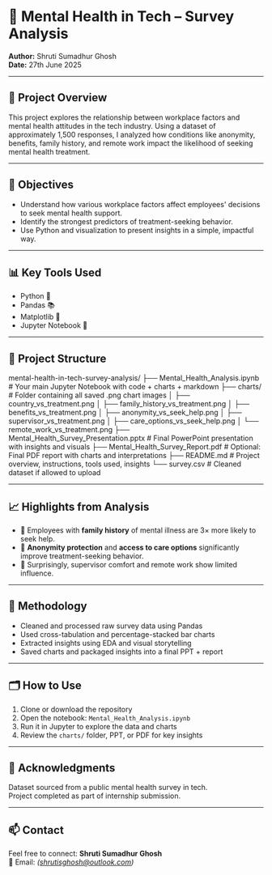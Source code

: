 # 🧠 Mental Health in Tech – Survey Analysis

**Author:** Shruti Sumadhur Ghosh  
**Date:** 27th June 2025

---

## 📌 Project Overview

This project explores the relationship between workplace factors and mental health attitudes in the tech industry. Using a dataset of approximately 1,500 responses, I analyzed how conditions like anonymity, benefits, family history, and remote work impact the likelihood of seeking mental health treatment.

---

## 🎯 Objectives

- Understand how various workplace factors affect employees' decisions to seek mental health support.
- Identify the strongest predictors of treatment-seeking behavior.
- Use Python and visualization to present insights in a simple, impactful way.

---

## 📊 Key Tools Used

- Python 🐍
- Pandas 📚
- Matplotlib 🎨
- Jupyter Notebook 📒

---

## 📂 Project Structure
mental-health-in-tech-survey-analysis/
├── Mental_Health_Analysis.ipynb           # Your main Jupyter Notebook with code + charts + markdown
├── charts/                                # Folder containing all saved .png chart images
│   ├── country_vs_treatment.png
│   ├── family_history_vs_treatment.png
│   ├── benefits_vs_treatment.png
│   ├── anonymity_vs_seek_help.png
│   ├── supervisor_vs_treatment.png
│   ├── care_options_vs_seek_help.png
│   └── remote_work_vs_treatment.png
├── Mental_Health_Survey_Presentation.pptx # Final PowerPoint presentation with insights and visuals
├── Mental_Health_Survey_Report.pdf        # Optional: Final PDF report with charts and interpretations
├── README.md                              # Project overview, instructions, tools used, insights
└── survey.csv                             # Cleaned dataset if allowed to upload


---

## 📈 Highlights from Analysis

- 📌 Employees with **family history** of mental illness are 3× more likely to seek help.
- 📌 **Anonymity protection** and **access to care options** significantly improve treatment-seeking behavior.
- 📌 Surprisingly, supervisor comfort and remote work show limited influence.

---

## 🧪 Methodology

- Cleaned and processed raw survey data using Pandas
- Used cross-tabulation and percentage-stacked bar charts
- Extracted insights using EDA and visual storytelling
- Saved charts and packaged insights into a final PPT + report

---

## 🗂️ How to Use

1. Clone or download the repository
2. Open the notebook: `Mental_Health_Analysis.ipynb`
3. Run it in Jupyter to explore the data and charts
4. Review the `charts/` folder, PPT, or PDF for key insights

---

## 🙏 Acknowledgments

Dataset sourced from a public mental health survey in tech.  
Project completed as part of internship submission.

---

## 📫 Contact

Feel free to connect: **Shruti Sumadhur Ghosh**  
📧 Email: *(shrutisghosh@outlook.com)*
